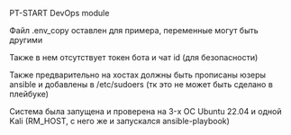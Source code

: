 PT-START DevOps module

Файл .env_copy оставлен для примера, переменные могут быть другими

Также в нем отсутствует токен бота и чат id (для безопасности)

Также предварительно на хостах должны быть прописаны юзеры ansible и добавлены в /etc/sudoers
(тк это не может быть сделано в плейбуке)

Система была запущена и проверена на 3-x ОС Ubuntu 22.04 и одной Kali (RM_HOST, с него же и запускался ansible-playbook)
